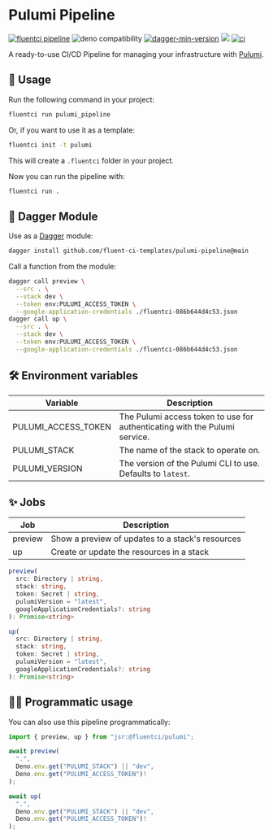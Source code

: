 # Pulumi Pipeline

[![fluentci pipeline](https://img.shields.io/badge/dynamic/json?label=pkg.fluentci.io&labelColor=%23000&color=%23460cf1&url=https%3A%2F%2Fapi.fluentci.io%2Fv1%2Fpipeline%2Fpulumi_pipeline&query=%24.version)](https://pkg.fluentci.io/pulumi_pipeline)
![deno compatibility](https://shield.deno.dev/deno/^1.41)
[![dagger-min-version](https://img.shields.io/badge/dagger-v0.11.7-blue?color=3D66FF&labelColor=000000)](https://dagger.io)
[![](https://jsr.io/badges/@fluentci/pulumi)](https://jsr.io/@fluentci/pulumi)
[![ci](https://github.com/fluent-ci-templates/pulumi-pipeline/actions/workflows/ci.yml/badge.svg)](https://github.com/fluent-ci-templates/pulumi-pipeline/actions/workflows/ci.yml)

A ready-to-use CI/CD Pipeline for managing your infrastructure with [Pulumi](https://www.pulumi.com/).

## 🚀 Usage

Run the following command in your project:

```bash
fluentci run pulumi_pipeline
```

Or, if you want to use it as a template:

```bash
fluentci init -t pulumi
```

This will create a `.fluentci` folder in your project.

Now you can run the pipeline with:

```bash
fluentci run .
```

## 🧩 Dagger Module

Use as a [Dagger](https://dagger.io) module:

```bash
dagger install github.com/fluent-ci-templates/pulumi-pipeline@main
```

Call a function from the module:

```bash
dagger call preview \
  --src . \
  --stack dev \
  --token env:PULUMI_ACCESS_TOKEN \
  --google-application-credentials ./fluentci-086b644d4c53.json
dagger call up \
  --src . \
  --stack dev \
  --token env:PULUMI_ACCESS_TOKEN \
  --google-application-credentials ./fluentci-086b644d4c53.json
```

## 🛠️ Environment variables

| Variable            | Description                                                                |
| ------------------- | -------------------------------------------------------------------------- |
| PULUMI_ACCESS_TOKEN | The Pulumi access token to use for authenticating with the Pulumi service. |
| PULUMI_STACK        | The name of the stack to operate on.                                       |
| PULUMI_VERSION      | The version of the Pulumi CLI to use. Defaults to `latest`.                |

## ✨ Jobs

| Job     | Description                                      |
| ------- | ------------------------------------------------ |
| preview | Show a preview of updates to a stack's resources |
| up      | Create or update the resources in a stack        |

```typescript
preview(
  src: Directory | string,
  stack: string,
  token: Secret | string,
  pulumiVersion = "latest",
  googleApplicationCredentials?: string
): Promise<string>

up(
  src: Directory | string,
  stack: string,
  token: Secret | string,
  pulumiVersion = "latest",
  googleApplicationCredentials?: string
): Promise<string>

```

## 👨‍💻 Programmatic usage

You can also use this pipeline programmatically:

```ts
import { preview, up } from "jsr:@fluentci/pulumi";

await preview(
  ".", 
  Deno.env.get("PULUMI_STACK") || "dev",
  Deno.env.get("PULUMI_ACCESS_TOKEN")!
);

await up(
  ".", 
  Deno.env.get("PULUMI_STACK") || "dev",
  Deno.env.get("PULUMI_ACCESS_TOKEN")!
);
```
